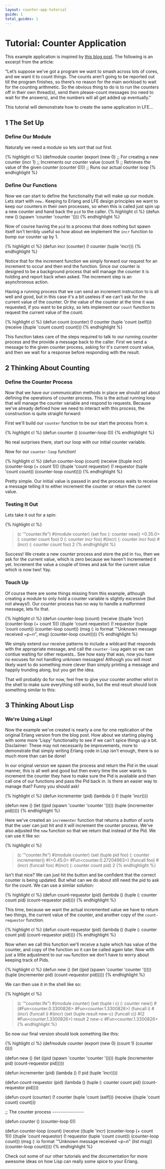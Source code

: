 ```yaml
---
layout: counter-app-tutorial
guide: 1
total_guides: 1
---
```

# Tutorial: Counter Application

This example application is inspired by [this blog post](http://www.tbray.org/ongoing/When/200x/2009/10/26/Messaging). The following is an excerpt from the article:

"Let’s suppose we’ve got a program we want to smash across lots of cores, and we want it to count things. The counts aren’t going to be reported out till the program finishes, so there’s no reason for the main workload to wait for the counting arithmetic. So the obvious thing to do is to run the counters off in their own thread(s), send them please-count messages (no need to wait for the answers), and the numbers will all get added up eventually."

This tutorial will demonstrate how to create the same application in LFE...

## 1 The Set Up

### Define Our Module

Naturally we need a module so lets sort that out first.

{% highlight cl %}
(defmodule counter
    (export (new 0) ;; For creating a new counter
            (incr 1) ;; Increments our counter value
            (count 1) ;; Retrieves the value of the given counter
            (counter 0))) ;; Runs our actual counter loop
{% endhighlight %}

### Define Our Functions

Now we can start to define the functionality that will make up our module. Lets start with ```new```.. Keeping to Erlang and LFE design principles we want to keep our counters in their own processes, so when this is called just spin up a new counter and hand back the ```pid``` to the caller.
{% highlight cl %}
(defun new ()
    (spawn 'counter 'counter '()))
{% endhighlight %}

Now of course having the ```pid``` to a process that does nothing but spawn itself isn't terribly useful so how about we implement the ```incr``` function to bump our counter up by 1.

{% highlight cl %}
(defun incr (counter)
    (! counter (tuple 'incr)))
{% endhighlight %}

Notice that for the increment function we simply forward our request for an increment to occur and then end the function. Since our counter is designed to be a background process that will manage the counter it is holding and report back when asked. The increment step is an asynchronous action.

Having a running process that we can send an increment instruction to is all well and good, but in this case it's a bit useless if we can't ask for the current value of the counter. Or the value of the counter at the time it was requested, if you want to be picky, so lets implement our ```count``` function to request the current value of the count.

{% highlight cl %}
(defun count (counter)
  (! counter (tuple 'count (self)))
  (receive
    ((tuple 'count count)
     count)))
{% endhighlight %}

This function takes care of the steps required to talk to our running counter process and the provide a message back to the caller. First we send a message to the given counter process, asking for it's current count value, and then we wait for a response before responding with the result.

## 2 Thinking About Counting

### Define the Counter Process

Now that we have our communication methods in place we should set about defining the operations of counter process. This is the actual running loop that will manage the counter variable and respond to requests. Because we've already defined how we need to interact with this process, the construction is quite straight forward:

First we'll build our ```counter``` function to be our start the process from ```0```.

{% highlight cl %}
(defun counter ()
  (counter-loop 0))
{% endhighlight %}

No real surprises there, start our loop with our initial counter variable.

Now for our ```counter-loop``` function!

{% highlight cl %}
(defun counter-loop (count)
  (receive
    ((tuple incr)
     (counter-loop (+ count 1)))
    ((tuple 'count requestor)
     (! requestor (tuple 'count count))
     (counter-loop count))))
{% endhighlight %}

Pretty simple. Our initial value is passed in and the process waits to receive a message telling it to either increment the counter or return the current value.

### Testing It Out

Lets take it out for a spin:

{% highlight cl %}
> (c '"counter.lfe")
#(module counter)
> (set foo (: counter new))
<0.35.0>
> (: counter count foo)
0
> (: counter incr foo)
#(incr)
> (: counter incr foo)
#(incr)
> (: counter count foo)
2
{% endhighlight %}

Success! We create a new counter process and store the pid in ```foo```, then we ask for the current value, which is zero because we haven't incremented it yet. Increment the value a couple of times and ask for the current value which is now two! Yay.

### Touch Up

Of course there are some things missing from this example, although creating a module to only hold a counter variable is slightly excessive (but not always!). Our counter process has no way to handle a malformed message, lets fix that.

{% highlight cl %}
(defun counter-loop (count)
  (receive
    ((tuple 'incr)
     (counter-loop (+ count 1)))
    ((tuple 'count requestor)
     (! requestor (tuple 'count count))
     (counter-loop count))
    (msg
     (: io format '"Unknown message received ~p~n", msg)
     (counter-loop count))))
{% endhighlight %}

We simply extend our receive patterns to include a wildcard that responds with the appropriate message, and call the ```counter-loop``` again so we can contiue waiting for other requests.. See how easy that was, now you have no excuses for not handling unknown messages! Although you will most likely want to do something more clever than simply printing a message and happily trunding along, but you get the idea.

That will probably do for now, feel free to give your counter another whirl in the shell to make sure everything still works, but the end result should look something similar to this:

## 3 Thinking About Lisp

### We're Using a Lisp!

Now the example we've created is nearly a one for one replication of the original Erlang version from the blog post. How about we starting playing with some more 'Lispy' functionality to see if we can't spice things up a bit. Disclaimer: These may not necessarily be improvements, more to demonstrate that simply writing Erlang code in Lisp isn't enough, there is so much more than can be done!

In our original version we spawn the process and return the Pid in the usual manner, this is all well and good but then every time the user wants to increment the counter they have to make sure the Pid is available and then call one of our functions and pass the Pid back in. Is there an easier way to manage that? Funny you should ask!

{% highlight cl %}
(defun incrementer (pid)
  (lambda ()
    (! (tuple 'incr))))

(defun new ()
  (let ((pid (spawn 'counter 'counter '())))
    (tuple (incrementer pid)))))
{% endhighlight %}

Here we've created an ```incrementer``` function that returns a _button_ of sorts that the user can just hit and it will increment the counter process. We've also adjusted the ```new``` function so that we return that instead of the Pid. We can use it like so:

{% highlight cl %}
> (c '"counter.lfe")
#(module counter)
> (set (tuple pid foo) (: counter incrementer))
#(<0.45.0> #Fun<counter.0.27204963>)
> (funcall foo)
#(incr)
> (funcall foo)
#(incr)
> (: counter count pid)
2
{% endhighlight %}

Isn't that nice? We can just hit the button and be confident that the correct counter is being updated. But what can we do about still need the pid to ask for the count. We can use a similar solution:

{% highlight cl %}
(defun count-requestor (pid)
  (lambda ()
    (tuple (: counter count pid)
           (count-requestor pid))))
{% endhighlight %}

This time, because we want the actual incremented value we have to return two things, the current value of the counter, and another copy of the ```count-requestor``` function.

{% highlight cl %}
(defun count-requestor (pid)
  (lambda ()
    (tuple (: counter count pid)
           (count-requestor pid))))
{% endhighlight %}

Now when we call this function we'll receive a tuple which has value of the counter, and copy of the function so it can be called again later. Now with just a little adjustment to our ```new``` function we don't have to worry about keeping track of Pids.

{% highlight cl %}
(defun new ()
  (let ((pid (spawn 'counter 'counter '())))
    (tuple (incrementer pid)
           (count-requestor pid)))))
{% endhighlight %}

We can then use it in the shell like so:

{% highlight cl %}
> (c '"counter.lfe")
#(module counter)
> (set (tuple i c) (: counter new))
#(#Fun<counter.0.3300826> #Fun<counter.1.3300826>)
> (funcall i)
#(incr)
> (funcall i)
#(incr)
> (set (tuple result new-c) (funcall c))
#(2 #Fun<counter.1.3300826>)
> result
2
> new-c
#Fun<counter.1.3300826>
{% endhighlight %}

So now our final version should look something like this:

{% highlight cl %}
(defmodule counter
  (export (new 0)
          (count 1)
          (counter 0)))

(defun new ()
  (let ((pid (spawn 'counter 'counter '())))
    (tuple (incrementer pid)
           (count-requestor pid)))))

(defun incrementer (pid)
  (lambda ()
    (! pid (tuple 'incr))))

(defun count-requestor (pid)
  (lambda ()
    (tuple (: counter count pid)
           (count-requestor pid))))

(defun count (counter)
  (! counter (tuple 'count (self)))
  (receive
    ((tuple 'count count)
     count)))

;; The counter process ----------------

(defun counter ()
  (counter-loop 0))

(defun counter-loop (count)
  (receive
    ((tuple 'incr)
     (counter-loop (+ count 1)))
    ((tuple 'count requestor)
     (! requestor (tuple 'count count))
     (counter-loop count))
    (msg
     (: io format '"Unknown message received ~p~n" (list msg))
     (counter-loop count))))
{% endhighlight %}

Check out some of our other tutorials and the documentation for more awesome ideas on how Lisp can really some spice to your Erlang.
